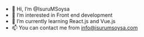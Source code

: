 - 👋 Hi, I’m @IsuruMSoysa
- 👀 I’m interested in Front end development
- 🌱 I’m currently learning React.js and Vue.js
- 📫 You can contact me from info@isurumsoysa.com

<!---
IsuruMSoysa/IsuruMSoysa is a ✨ special ✨ repository because its `README.md` (this file) appears on your GitHub profile.
You can click the Preview link to take a look at your changes.
--->

